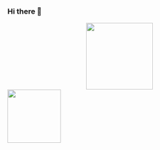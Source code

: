 ### Hi there 👋

<!--
**v25anderson/v25anderson** is a ✨ _special_ ✨ repository because its `README.md` (this file) appears on your GitHub profile.

Here are some ideas to get you started:

- 🔭 I’m currently working on ...
- 🌱 I’m currently learning ...
- 👯 I’m looking to collaborate on ...
- 🤔 I’m looking for help with ...
- 💬 Ask me about ...
- 📫 How to reach me: ...
- 😄 Pronouns: ...
- ⚡ Fun fact: ...
-->

<div> 
  <a href="https://github.com/v25anderson">
  <center> <img height="150em" src="https://github-readme-stats.vercel.app/api?username=v25anderson&show_icons=true&theme=material-palenight&include_all_commits=true&count_private=true"/> </center> 
  <img height="120em" src="https://github-readme-stats.vercel.app/api/top-langs/?username=v25anderson&layout=compact&langs_count=7&theme=material-palenight"/>
    </div> 
